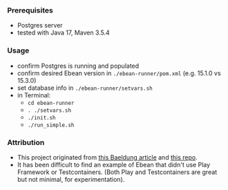 
### Prerequisites

* Postgres server 
* tested with Java 17, Maven 3.5.4 

### Usage

* confirm Postgres is running and populated
* confirm desired Ebean version in `./ebean-runner/pom.xml` (e.g. 15.1.0 vs 15.3.0)
* set database info in `./ebean-runner/setvars.sh` 
* in Terminal: 
    * `cd ebean-runner`
    * `. ./setvars.sh`
    * `./init.sh`
    * `./run_simple.sh`

### Attribution

* This project originated from [this Baeldung article](https://www.baeldung.com/ebean-orm) and [this repo](https://github.com/eugenp/tutorials/tree/master/libraries-data-db).
* It has been difficult to find an example of Ebean that didn't use Play Framework or Testcontainers. (Both Play and Testcontainers are great but not minimal, for experimentation).
